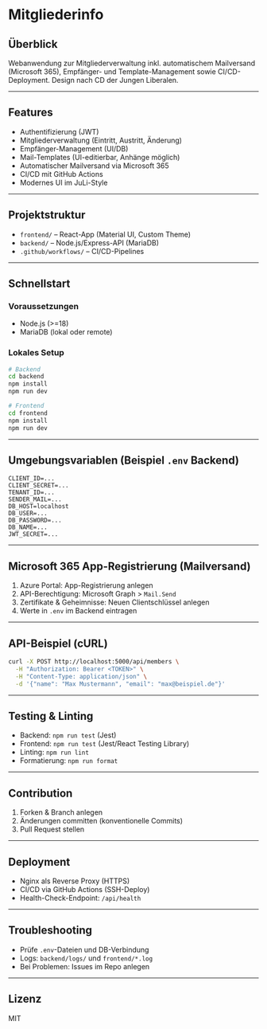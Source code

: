 # Mitgliederinfo

## Überblick

Webanwendung zur Mitgliederverwaltung inkl. automatischem Mailversand (Microsoft 365), Empfänger- und Template-Management sowie CI/CD-Deployment. Design nach CD der Jungen Liberalen.

---

## Features

- Authentifizierung (JWT)
- Mitgliederverwaltung (Eintritt, Austritt, Änderung)
- Empfänger-Management (UI/DB)
- Mail-Templates (UI-editierbar, Anhänge möglich)
- Automatischer Mailversand via Microsoft 365
- CI/CD mit GitHub Actions
- Modernes UI im JuLi-Style

---

## Projektstruktur

- `frontend/` – React-App (Material UI, Custom Theme)
- `backend/` – Node.js/Express-API (MariaDB)
- `.github/workflows/` – CI/CD-Pipelines

---

## Schnellstart

### Voraussetzungen

- Node.js (>=18)
- MariaDB (lokal oder remote)

### Lokales Setup

```bash
# Backend
cd backend
npm install
npm run dev

# Frontend
cd frontend
npm install
npm run dev
```

---

## Umgebungsvariablen (Beispiel `.env` Backend)

```
CLIENT_ID=...
CLIENT_SECRET=...
TENANT_ID=...
SENDER_MAIL=...
DB_HOST=localhost
DB_USER=...
DB_PASSWORD=...
DB_NAME=...
JWT_SECRET=...
```

---

## Microsoft 365 App-Registrierung (Mailversand)

1. Azure Portal: App-Registrierung anlegen
2. API-Berechtigung: Microsoft Graph > `Mail.Send`
3. Zertifikate & Geheimnisse: Neuen Clientschlüssel anlegen
4. Werte in `.env` im Backend eintragen

---

## API-Beispiel (cURL)

```bash
curl -X POST http://localhost:5000/api/members \
  -H "Authorization: Bearer <TOKEN>" \
  -H "Content-Type: application/json" \
  -d '{"name": "Max Mustermann", "email": "max@beispiel.de"}'
```

---

## Testing & Linting

- Backend: `npm run test` (Jest)
- Frontend: `npm run test` (Jest/React Testing Library)
- Linting: `npm run lint`
- Formatierung: `npm run format`

---

## Contribution

1. Forken & Branch anlegen
2. Änderungen committen (konventionelle Commits)
3. Pull Request stellen

---

## Deployment

- Nginx als Reverse Proxy (HTTPS)
- CI/CD via GitHub Actions (SSH-Deploy)
- Health-Check-Endpoint: `/api/health`

---

## Troubleshooting

- Prüfe `.env`-Dateien und DB-Verbindung
- Logs: `backend/logs/` und `frontend/*.log`
- Bei Problemen: Issues im Repo anlegen

---

## Lizenz

MIT
